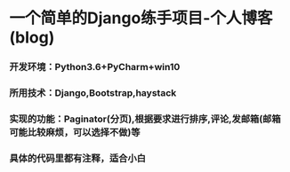# 一个简单的Django练手项目-个人博客(blog)
### 开发环境：Python3.6+PyCharm+win10
### 所用技术：Django,Bootstrap,haystack
### 实现的功能：Paginator(分页),根据要求进行排序,评论,发邮箱(邮箱可能比较麻烦，可以选择不做)等
### 具体的代码里都有注释，适合小白

